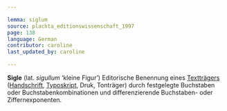 ```yaml
---

lemma: siglum
source: plachta_editionswissenschaft_1997
page: 138
language: German
contributor: caroline
last_updated_by: caroline

---
```


**Sigle** (lat. _sigullum_ ‘kleine Figur’) Editorische Benennung eines [Textträgers](textCarrier.html) ([Handschrift](manuscript.html), [Typoskript](typescript.html), Druk, Tonträger) durch festgelegte Buchstaben oder Buchstabenkombinationen und differenzierende Buchstaben- oder Ziffernexponenten.
